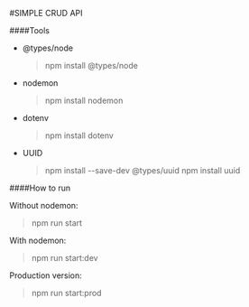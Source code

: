 #SIMPLE CRUD API

####Tools

* @types/node
  >  npm install @types/node

* nodemon
  > npm install nodemon

* dotenv
  > npm install dotenv

* UUID
  > npm install --save-dev @types/uuid
  > npm install uuid

####How to run

Without nodemon:
  > npm run start

With nodemon:
  > npm run start:dev

Production version:
  > npm run start:prod

